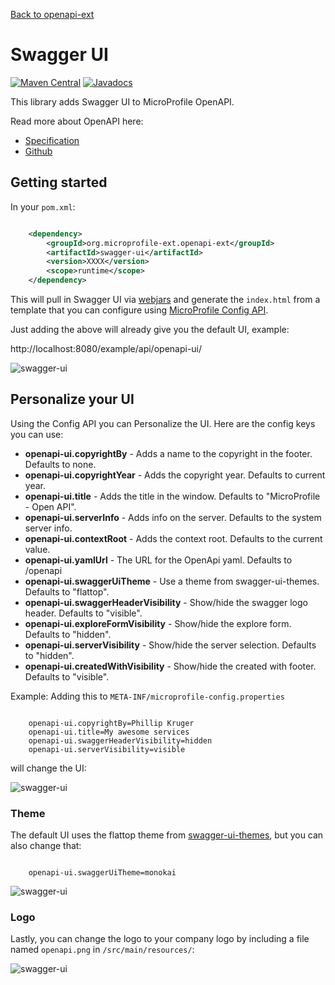 [Back to openapi-ext](https://github.com/microprofile-extensions/openapi-ext/blob/master/README.md)

# Swagger UI

[![Maven Central](https://maven-badges.herokuapp.com/maven-central/org.microprofile-ext.openapi-ext/swagger-ui/badge.svg)](https://maven-badges.herokuapp.com/maven-central/org.microprofile-ext.openapi-ext/swagger-ui)
[![Javadocs](https://www.javadoc.io/badge/org.microprofile-ext.openapi-ext/swagger-ui.svg)](https://www.javadoc.io/doc/org.microprofile-ext.openapi-ext/swagger-ui)

This library adds Swagger UI to MicroProfile OpenAPI.

Read more about OpenAPI here: 

* [Specification](http://download.eclipse.org/microprofile/microprofile-open-api-1.0/microprofile-openapi-spec.html)
* [Github](https://github.com/eclipse/microprofile-open-api)

## Getting started

In your ```pom.xml```:

```xml

    <dependency>
        <groupId>org.microprofile-ext.openapi-ext</groupId>
        <artifactId>swagger-ui</artifactId>
        <version>XXXX</version>
        <scope>runtime</scope>
    </dependency>

```

This will pull in Swagger UI via [webjars](http://webjars.org/) and generate the ```index.html``` from a template that you can configure using [MicroProfile Config API](https://github.com/eclipse/microprofile-config).

Just adding the above will already give you the default UI, example:

http://localhost:8080/example/api/openapi-ui/

![swagger-ui](vanilla.png)

## Personalize your UI

Using the Config API you can Personalize the UI. Here are the config keys you can use:

* **openapi-ui.copyrightBy** - Adds a name to the copyright in the footer. Defaults to none.
* **openapi-ui.copyrightYear** - Adds the copyright year. Defaults to current year.
* **openapi-ui.title** - Adds the title in the window. Defaults to "MicroProfile - Open API".
* **openapi-ui.serverInfo** - Adds info on the server. Defaults to the system server info.
* **openapi-ui.contextRoot** - Adds the context root. Defaults to the current value.
* **openapi-ui.yamlUrl** - The URL for the OpenApi yaml. Defaults to /openapi
* **openapi-ui.swaggerUiTheme** - Use a theme from swagger-ui-themes. Defaults to "flattop".
* **openapi-ui.swaggerHeaderVisibility** - Show/hide the swagger logo header. Defaults to "visible".
* **openapi-ui.exploreFormVisibility** - Show/hide the explore form. Defaults to "hidden".
* **openapi-ui.serverVisibility** - Show/hide the server selection. Defaults to "hidden".
* **openapi-ui.createdWithVisibility** - Show/hide the created with footer. Defaults to "visible".

Example: Adding this to ```META-INF/microprofile-config.properties```

```

    openapi-ui.copyrightBy=Phillip Kruger
    openapi-ui.title=My awesome services
    openapi-ui.swaggerHeaderVisibility=hidden
    openapi-ui.serverVisibility=visible
```

will change the UI:

![swagger-ui](configured1.png)

### Theme

The default UI uses the flattop theme from [swagger-ui-themes](http://meostrander.com/swagger-ui-themes/), but you can also change that:

```

    openapi-ui.swaggerUiTheme=monokai
```

![swagger-ui](configured2.png)

### Logo

Lastly, you can change the logo to your company logo by including a file named ```openapi.png``` in ```/src/main/resources/```:

![swagger-ui](configured3.png)
